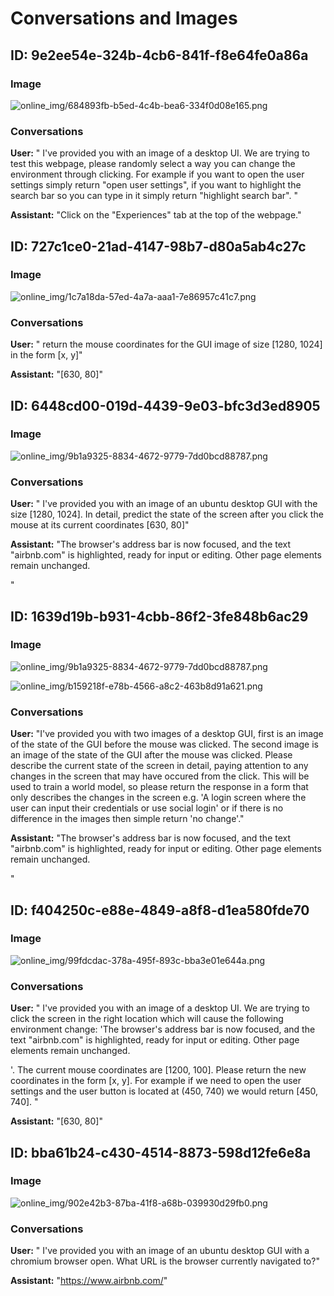 # Conversations and Images

## ID: 9e2ee54e-324b-4cb6-841f-f8e64fe0a86a

### Image
![online_img/684893fb-b5ed-4c4b-bea6-334f0d08e165.png](online_img/684893fb-b5ed-4c4b-bea6-334f0d08e165.png)

### Conversations
**User:** "<ImageHere> I've provided you with an image of a desktop UI. We are trying to test this webpage, please randomly select a way you can change the environment through clicking.
For example if you want to open the user settings simply return "open user settings", if you want to highlight the search bar so you can type in it simply return "highlight search bar".
"

**Assistant:** "Click on the "Experiences" tab at the top of the webpage."

## ID: 727c1ce0-21ad-4147-98b7-d80a5ab4c27c

### Image
![online_img/1c7a18da-57ed-4a7a-aaa1-7e86957c41c7.png](online_img/1c7a18da-57ed-4a7a-aaa1-7e86957c41c7.png)

### Conversations
**User:** "<ImageHere> return the mouse coordinates for the GUI image of size [1280, 1024] in the form [x, y]"

**Assistant:** "[630, 80]"

## ID: 6448cd00-019d-4439-9e03-bfc3d3ed8905

### Image
![online_img/9b1a9325-8834-4672-9779-7dd0bcd88787.png](online_img/9b1a9325-8834-4672-9779-7dd0bcd88787.png)

### Conversations
**User:** "<ImageHere> I've provided you with an image of an ubuntu desktop GUI with the size [1280, 1024]. In detail, predict the state of the screen after you click the mouse at its current coordinates [630, 80]"

**Assistant:** "The browser's address bar is now focused, and the text "airbnb.com" is highlighted, ready for input or editing. Other page elements remain unchanged. 

"

## ID: 1639d19b-b931-4cbb-86f2-3fe848b6ac29

### Image
![online_img/9b1a9325-8834-4672-9779-7dd0bcd88787.png](online_img/9b1a9325-8834-4672-9779-7dd0bcd88787.png)

![online_img/b159218f-e78b-4566-a8c2-463b8d91a621.png](online_img/b159218f-e78b-4566-a8c2-463b8d91a621.png)

### Conversations
**User:** "I've provided you with two images of a desktop GUI, first is an image of the state of the GUI before the mouse was clicked. 
The second image is an image of the state of the GUI after the mouse was clicked. Please describe the current state of the screen in detail, paying attention to any changes in the screen that may have occured from the click. 
This will be used to train a world model, so please return the response in a form that only describes the changes in the screen e.g. 'A login screen where the user can input their credentials or use social login' 
or if there is no difference in the images then simple return 'no change'."

**Assistant:** "The browser's address bar is now focused, and the text "airbnb.com" is highlighted, ready for input or editing. Other page elements remain unchanged. 

"

## ID: f404250c-e88e-4849-a8f8-d1ea580fde70

### Image
![online_img/99fdcdac-378a-495f-893c-bba3e01e644a.png](online_img/99fdcdac-378a-495f-893c-bba3e01e644a.png)

### Conversations
**User:** "<ImageHere> I've provided you with an image of a desktop UI. We are trying to click the screen in the right location which will cause the following environment change: 'The browser's address bar is now focused, and the text "airbnb.com" is highlighted, ready for input or editing. Other page elements remain unchanged. 

'.
The current mouse coordinates are [1200, 100]. Please return the new coordinates in the form [x, y]. For example if we need to open the user settings and the user button is located at (450, 740) we would return [450, 740].
    "

**Assistant:** "[630, 80]"

## ID: bba61b24-c430-4514-8873-598d12fe6e8a

### Image
![online_img/902e42b3-87ba-41f8-a68b-039930d29fb0.png](online_img/902e42b3-87ba-41f8-a68b-039930d29fb0.png)

### Conversations
**User:** "<ImageHere> I've provided you with an image of an ubuntu desktop GUI with a chromium browser open. What URL is the browser currently navigated to?"

**Assistant:** "https://www.airbnb.com/"

